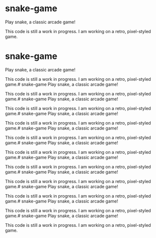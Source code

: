 # snake-game
Play snake, a classic arcade game!

This code is still a work in progress. I am working on a retro, pixel-styled game.

# snake-game
Play snake, a classic arcade game!

This code is still a work in progress. I am working on a retro, pixel-styled game.# snake-game
Play snake, a classic arcade game!

This code is still a work in progress. I am working on a retro, pixel-styled game.# snake-game
Play snake, a classic arcade game!

This code is still a work in progress. I am working on a retro, pixel-styled game.# snake-game
Play snake, a classic arcade game!

This code is still a work in progress. I am working on a retro, pixel-styled game.# snake-game
Play snake, a classic arcade game!

This code is still a work in progress. I am working on a retro, pixel-styled game.# snake-game
Play snake, a classic arcade game!

This code is still a work in progress. I am working on a retro, pixel-styled game.# snake-game
Play snake, a classic arcade game!

This code is still a work in progress. I am working on a retro, pixel-styled game.# snake-game
Play snake, a classic arcade game!

This code is still a work in progress. I am working on a retro, pixel-styled game.# snake-game
Play snake, a classic arcade game!

This code is still a work in progress. I am working on a retro, pixel-styled game.# snake-game
Play snake, a classic arcade game!

This code is still a work in progress. I am working on a retro, pixel-styled game.# snake-game
Play snake, a classic arcade game!

This code is still a work in progress. I am working on a retro, pixel-styled game.
